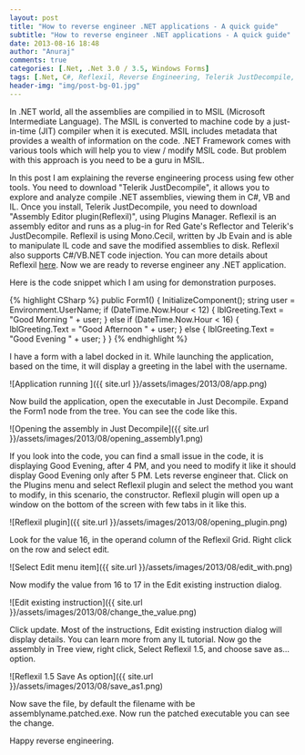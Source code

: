 ```yaml
---
layout: post
title: "How to reverse engineer .NET applications - A quick guide"
subtitle: "How to reverse engineer .NET applications - A quick guide"
date: 2013-08-16 18:48
author: "Anuraj"
comments: true
categories: [.Net, .Net 3.0 / 3.5, Windows Forms]
tags: [.Net, C#, Reflexil, Reverse Engineering, Telerik JustDecompile, Windows Forms]
header-img: "img/post-bg-01.jpg"
---
```

In .NET world, all the assemblies are compilied in to MSIL (Microsoft Intermediate Language). The MSIL is converted to machine code by a just-in-time (JIT) compiler when it is executed. MSIL includes metadata that provides a wealth of information on the code. .NET Framework comes with various tools which will help you to view / modify MSIL code. But problem with this approach is you need to be a guru in MSIL. 

In this post I am explaining the reverse engineering process using few other tools. You need to download "Telerik JustDecompile", it allows you to explore and analyze compile .NET assemblies, viewing them in C#, VB and IL. Once you install, Telerik JustDecompile, you need to download "Assembly Editor plugin(Reflexil)", using Plugins Manager. Reflexil is an assembly editor and runs as a plug-in for Red Gate's Reflector and Telerik's JustDecompile. Reflexil is using Mono.Cecil, written by Jb Evain and is able to manipulate IL code and save the modified assemblies to disk. Reflexil also supports C#/VB.NET code injection. You can more details about Reflexil [here](http://sebastien.lebreton.free.fr/reflexil/). Now we are ready to reverse engineer any .NET application.

Here is the code snippet which I am using for demonstration purposes.

{% highlight CSharp %}
public Form1()
{
    InitializeComponent();
    string user = Environment.UserName;
    if (DateTime.Now.Hour < 12)
    {
        lblGreeting.Text = "Good Morning " + user;
    }
    else if (DateTime.Now.Hour < 16)
    {
        lblGreeting.Text = "Good Afternoon " + user;
    }
    else
    {
        lblGreeting.Text = "Good Evening " + user;
    }
}
{% endhighlight %}

I have a form with a label docked in it. While launching the application, based on the time, it will display a greeting in the label with the username.

![Application running ]({{ site.url }}/assets/images/2013/08/app.png)

Now build the application, open the executable in Just Decompile. Expand the Form1 node from the tree. You can see the code like this. 

![Opening the assembly in  Just Decompile]({{ site.url }}/assets/images/2013/08/opening_assembly1.png)

If you look into the code, you can find a small issue in the code, it is displaying Good Evening, after 4 PM, and you need to modify it like it should display Good Evening only after 5 PM. Lets reverse engineer that. Click on the Plugins menu and select Reflexil plugin and select the method you want to modify, in this scenario, the constructor. Reflexil plugin will open up a window on the bottom of the screen with few tabs in it like this.

![Reflexil plugin]({{ site.url }}/assets/images/2013/08/opening_plugin.png)

Look for the value 16, in the operand column of the Reflexil Grid. Right click on the row and select edit.

![Select Edit menu item]({{ site.url }}/assets/images/2013/08/edit_with.png)

Now modify the value from 16 to 17 in the Edit existing instruction dialog.

![Edit existing instruction]({{ site.url }}/assets/images/2013/08/change_the_value.png)

Click update. Most of the instructions, Edit existing instruction dialog will display details. You can learn more from any IL tutorial. Now go the assembly in Tree view, right click, Select Reflexil 1.5, and choose save as... option.

![Reflexil 1.5 Save As option]({{ site.url }}/assets/images/2013/08/save_as1.png)

Now save the file, by default the filename with be assemblyname.patched.exe. Now run the patched executable you can see the change. 

Happy reverse engineering.
